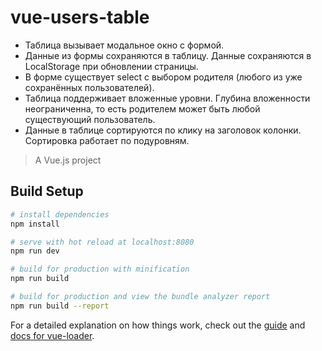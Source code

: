 # vue-users-table

- Таблица вызывает модальное окно с формой.
- Данные из формы сохраняются в таблицу. Данные сохраняются в LocalStorage при обновлении страницы.
- В форме существует select с выбором родителя (любого из уже сохранённых пользователей).
- Таблица поддерживает вложенные уровни. Глубина вложенности неограниченна, то есть родителем может быть любой существующий пользователь.
- Данные в таблице сортируются по клику на заголовок колонки. Сортировка работает по подуровням.

> A Vue.js project

## Build Setup

``` bash
# install dependencies
npm install

# serve with hot reload at localhost:8080
npm run dev

# build for production with minification
npm run build

# build for production and view the bundle analyzer report
npm run build --report
```

For a detailed explanation on how things work, check out the [guide](http://vuejs-templates.github.io/webpack/) and [docs for vue-loader](http://vuejs.github.io/vue-loader).
